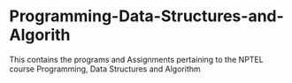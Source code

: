 # Programming-Data-Structures-and-Algorith
This contains the programs and Assignments pertaining to the NPTEL course Programming, Data Structures and Algorithm
